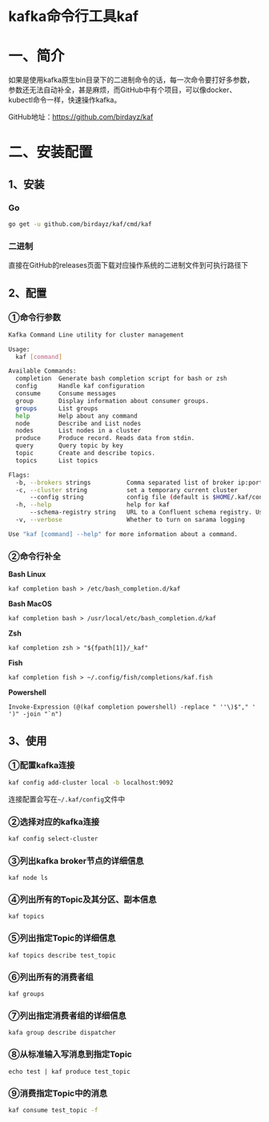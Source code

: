 # kafka命令行工具kaf

# 一、简介

如果是使用kafka原生bin目录下的二进制命令的话，每一次命令要打好多参数，参数还无法自动补全，甚是麻烦，而GitHub中有个项目，可以像docker、kubectl命令一样，快速操作kafka。

GitHub地址：https://github.com/birdayz/kaf

# 二、安装配置

## 1、安装

### **Go**

```bash
go get -u github.com/birdayz/kaf/cmd/kaf
```

### **二进制**

直接在GitHub的releases页面下载对应操作系统的二进制文件到可执行路径下

## 2、配置

### ①命令行参数

```bash
Kafka Command Line utility for cluster management

Usage:
  kaf [command]

Available Commands:
  completion  Generate bash completion script for bash or zsh
  config      Handle kaf configuration
  consume     Consume messages
  group       Display information about consumer groups.
  groups      List groups
  help        Help about any command
  node        Describe and List nodes
  nodes       List nodes in a cluster
  produce     Produce record. Reads data from stdin.
  query       Query topic by key
  topic       Create and describe topics.
  topics      List topics

Flags:
  -b, --brokers strings          Comma separated list of broker ip:port pairs
  -c, --cluster string           set a temporary current cluster
      --config string            config file (default is $HOME/.kaf/config)
  -h, --help                     help for kaf
      --schema-registry string   URL to a Confluent schema registry. Used for attempting to decode Avro-encoded messages
  -v, --verbose                  Whether to turn on sarama logging

Use "kaf [command] --help" for more information about a command.
```

### ②命令行补全

**Bash Linux**

```
kaf completion bash > /etc/bash_completion.d/kaf
```

**Bash MacOS**

```
kaf completion bash > /usr/local/etc/bash_completion.d/kaf
```

**Zsh**

```
kaf completion zsh > "${fpath[1]}/_kaf"
```

**Fish**

```
kaf completion fish > ~/.config/fish/completions/kaf.fish
```

**Powershell**

```
Invoke-Expression (@(kaf completion powershell) -replace " ''\)$"," ' ')" -join "`n")
```

## 3、使用

### ①配置kafka连接

```bash
kaf config add-cluster local -b localhost:9092
```

连接配置会写在`~/.kaf/config`文件中

### ②选择对应的kafka连接

```bash
kaf config select-cluster
```

### ③列出kafka broker节点的详细信息

```
kaf node ls
```

### ④列出所有的Topic及其分区、副本信息

```
kaf topics
```

### ⑤列出指定Topic的详细信息

```
kaf topics describe test_topic
```

### ⑥列出所有的消费者组

```
kaf groups
```

### ⑦列出指定消费者组的详细信息

```
kafa group describe dispatcher
```

### ⑧从标准输入写消息到指定Topic

```
echo test | kaf produce test_topic
```

### ⑨消费指定Topic中的消息

```bash
kaf consume test_topic -f
```


